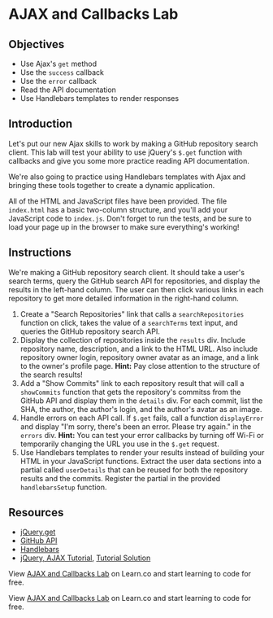 # AJAX and Callbacks Lab

## Objectives

+ Use Ajax's `get` method
+ Use the `success` callback
+ Use the `error` callback
+ Read the API documentation
+ Use Handlebars templates to render responses

## Introduction

Let's put our new Ajax skills to work by making a GitHub repository search client. This lab will test your ability to use jQuery's `$.get` function with callbacks and give you some more practice reading API documentation.

We're also going to practice using Handlebars templates with Ajax and bringing these tools together to create a dynamic application.

All of the HTML and JavaScript files have been provided. The file `index.html` has a basic two-column structure, and you'll add your JavaScript code to `index.js`. Don't forget to run the tests, and be sure to load your page up in the browser to make sure everything's working!

## Instructions

We're making a GitHub repository search client. It should take a user's search terms, query the GitHub search API for repositories, and display the results in the left-hand column. The user can then click various links in each repository to get more detailed information in the right-hand column.

1. Create a "Search Repositories" link that calls a `searchRepositories` function on click, takes the value of a `searchTerms` text input, and queries the GitHub repository search API.
2. Display the collection of repositories inside the `results` div. Include repository name, description, and a link to the HTML URL. Also include repository owner login, repository owner avatar as an image, and a link to the owner's profile page. **Hint:** Pay close attention to the structure of the search results!
3. Add a "Show Commits" link to each repository result that will call a `showCommits` function that gets the repository's commitss from the GitHub API and display them in the `details` div. For each commit, list the SHA, the author, the author's login, and the author's avatar as an image.
4. Handle errors on each API call. If `$.get` fails, call a function `displayError` and display "I'm sorry, there's been an error. Please try again." in the `errors` div. **Hint:** You can test your error callbacks by turning off Wi-Fi or temporarily changing the URL you use in the `$.get` request.
5. Use Handlebars templates to render your results instead of building your HTML in your JavaScript functions. Extract the user data sections into a partial called `userDetails` that can be reused for both the repository results and the commits. Register the partial in the provided `handlebarsSetup` function.

## Resources

- [jQuery.get](http://api.jquery.com/jquery.get/)
- [GitHub API](https://developer.github.com/v3/)
- [Handlebars](http://handlebarsjs.com/)
- [jQuery, AJAX Tutorial](https://www.youtube.com/playlist?list=PLoYCgNOIyGABdI2V8I_SWo22tFpgh2s6_), [Tutorial Solution](https://github.com/kaileeagray/learn_code_academy_jquery)

<p class='util--hide'>View <a href='https://learn.co/lessons/js-ajax-callbacks-lab' title='AJAX and Callbacks Lab'>AJAX and Callbacks Lab</a> on Learn.co and start learning to code for free.</p>

<p class='util--hide'>View <a href='https://learn.co/lessons/js-ajax-callbacks-lab'>AJAX and Callbacks Lab</a> on Learn.co and start learning to code for free.</p>
